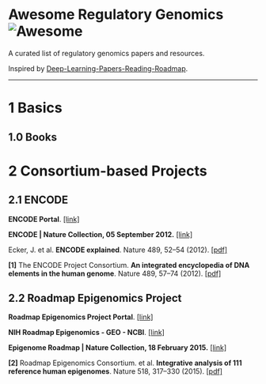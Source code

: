 # Awesome Regulatory Genomics ![Awesome](https://cdn.rawgit.com/sindresorhus/awesome/d7305f38d29fed78fa85652e3a63e154dd8e8829/media/badge.svg)

A curated list of regulatory genomics papers and resources.

Inspired by [Deep-Learning-Papers-Reading-Roadmap](https://github.com/floodsung/Deep-Learning-Papers-Reading-Roadmap/).

------------------------------------------------------------

# 1 Basics

## 1.0 Books



# 2 Consortium-based Projects

## 2.1 ENCODE

**ENCODE Portal**. [[link]](https://www.encodeproject.org/)

**ENCODE | Nature Collection, 05 September 2012.** [[link]](https://www.nature.com/collections/aghcdefffg)

Ecker, J. et al. **ENCODE explained**. Nature 489, 52–54 (2012). [[pdf]](https://www.nature.com/articles/489052a.pdf)

**[1]** The ENCODE Project Consortium. **An integrated encyclopedia of DNA elements in the human genome**. Nature 489, 57–74 (2012). [[pdf]](https://www.nature.com/articles/nature11247.pdf)


## 2.2 Roadmap Epigenomics Project

**Roadmap Epigenomics Project Portal**. [[link]](https://egg2.wustl.edu/roadmap/web_portal/)

**NIH Roadmap Epigenomics - GEO - NCBI**. [[link]](https://www.ncbi.nlm.nih.gov/geo/roadmap/epigenomics/)

**Epigenome Roadmap | Nature Collection, 18 February 2015.** [[link]](https://www.nature.com/collections/vbqgtr)

**[2]** Roadmap Epigenomics Consortium. et al. **Integrative analysis of 111 reference human epigenomes**. Nature 518, 317–330 (2015). [[pdf]](https://www.nature.com/articles/nature14248.pdf)


